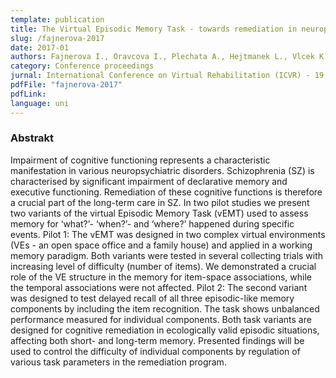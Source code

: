 ```yaml
---
template: publication
title: The Virtual Episodic Memory Task - towards remediation in neuropsychiatric disorders.
slug: /fajnerova-2017
date: 2017-01
authors: Fajnerova I., Oravcova I., Plechata A., Hejtmanek L., Vlcek K., Sahula V., Nekovarova T. 
category: Conference proceedings
jurnal: International Conference on Virtual Rehabilitation (ICVR) - 19.-21. 6. 2017, Montreal, Canada
pdfFile: "fajnerova-2017"
pdfLink:
language: uni
---
```


### Abstrakt

Impairment of cognitive functioning represents a characteristic manifestation in various neuropsychiatric disorders. Schizophrenia (SZ) is characterised by significant impairment of declarative memory and executive functioning. Remediation of these cognitive functions is therefore a crucial part of the long-term care in SZ. In two pilot studies we present two variants of the virtual Episodic Memory Task (vEMT) used to assess memory for ‘what?’- ‘when?’- and ‘where?’ happened during specific events. Pilot 1: The vEMT was designed in two complex virtual environments (VEs - an open space office and a family house) and applied in a working memory paradigm. Both variants were tested in several collecting trials with increasing level of difficulty (number of items). We demonstrated a crucial role of the VE structure in the memory for item-space associations, while the temporal associations were not affected. Pilot 2: The second variant was designed to test delayed recall of all three episodic-like memory components by including the item recognition. The task shows unbalanced performance measured for individual components. Both task variants are designed for cognitive remediation in ecologically valid episodic situations, affecting both short- and long-term memory. Presented findings will be used to control the difficulty of individual components by regulation of various task parameters in the remediation program.